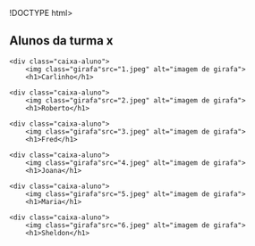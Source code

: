 !DOCTYPE html>
<html lang="en">
<head>
    <meta charset="UTF-8">
    <meta name="viewport" content="width=device-width, initial-scale=1.0">
    <title>Document</title>
</head>
<body>
    
</body>
</html>

<link rel="stylesheet" href="style.css">
</head>
<body>
    <h2>Alunos da turma x</h2>
    <div class="grade-alunos">
       
    <div class="caixa-aluno">
        <img class="girafa"src="1.jpeg" alt="imagem de girafa">
        <h1>Carlinho</h1>
<link rel="stylesheet" href="style.css">
</head>
<body>
       
    <div class="caixa-aluno">
        <img class="girafa"src="2.jpeg" alt="imagem de girafa">
        <h1>Roberto</h1>
<link rel="stylesheet" href="style.css">
 </head>
<body>
           
    <div class="caixa-aluno">
        <img class="girafa"src="3.jpeg" alt="imagem de girafa">
        <h1>Fred</h1>
 <link rel="stylesheet" href="style.css">
</head>
<body>
               
    <div class="caixa-aluno">
        <img class="girafa"src="4.jpeg" alt="imagem de girafa">
        <h1>Joana</h1>
 <link rel="stylesheet" href="style.css">
</head>
<body>
       
    <div class="caixa-aluno">
        <img class="girafa"src="5.jpeg" alt="imagem de girafa">
        <h1>Maria</h1>
<link rel="stylesheet" href="style.css">
</head>
<body>
       
    <div class="caixa-aluno">
        <img class="girafa"src="6.jpeg" alt="imagem de girafa">
        <h1>Sheldon</h1>
        
